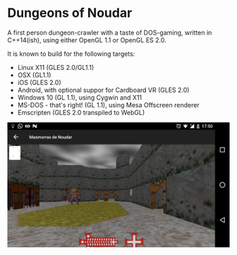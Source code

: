 # Dungeons of Noudar
A first person dungeon-crawler with a taste of DOS-gaming, written in C++14(ish), using either OpenGL 1.1 or OpenGL ES 2.0.

It is known to build for the following targets:
- Linux X11 (GLES 2.0/GL1.1)
- OSX (GL1.1)
- iOS (GLES 2.0)
- Android, with optional suppor for Cardboard VR (GLES 2.0)
- Windows 10 (GL 1.1), using Cygwin and X11
- MS-DOS - that's right! (GL 1.1), using Mesa Offscreen renderer
- Emscripten (GLES 2.0 transpiled to WebGL)


![ ](/Screenshot_20170101-175019.png?raw=true)
